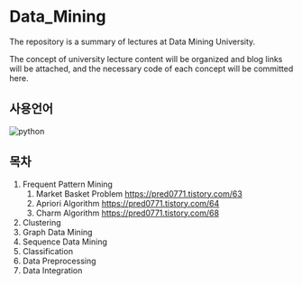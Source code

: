 # Data_Mining

The repository is a summary of lectures at Data Mining University. 

The concept of university lecture content will be organized and blog links will be attached, and the necessary code of each concept will be committed here.


## 사용언어
![python](https://user-images.githubusercontent.com/84756586/189275736-237c1aaf-e198-4c9a-8e6f-ccb4332210a2.png)

## 목차

1. Frequent Pattern Mining
   1) Market Basket Problem https://pred0771.tistory.com/63
   2) Apriori Algorithm https://pred0771.tistory.com/64
   3) Charm Algorithm https://pred0771.tistory.com/68
2. Clustering
3. Graph Data Mining
4. Sequence Data Mining
5. Classification
6. Data Preprocessing
7. Data Integration
